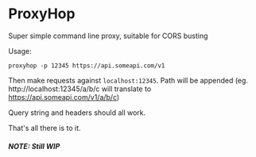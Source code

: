 # ProxyHop

Super simple command line proxy, suitable for CORS busting

Usage:

```
proxyhop -p 12345 https://api.someapi.com/v1
```

Then make requests against `localhost:12345`. Path will be appended (eg. http://localhost:12345/a/b/c will translate to https://api.someapi.com/v1/a/b/c)

Query string and headers should all work.

That's all there is to it.

##### NOTE: Still WIP